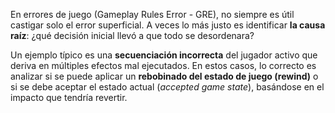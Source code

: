 En errores de juego (Gameplay Rules Error - GRE), no siempre es útil castigar solo el error superficial. A veces lo más justo es identificar **la causa raíz**: ¿qué decisión inicial llevó a que todo se desordenara?

Un ejemplo típico es una **secuenciación incorrecta** del jugador activo que deriva en múltiples efectos mal ejecutados. En estos casos, lo correcto es analizar si se puede aplicar un **rebobinado del estado de juego (rewind)** o si se debe aceptar el estado actual (_accepted game state_), basándose en el impacto que tendría revertir.